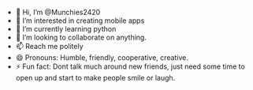 - 👋 Hi, I’m @Munchies2420
- 👀 I’m interested in creating mobile apps
- 🌱 I’m currently learning python
- 💞️ I’m looking to collaborate on anything.
- 📫 Reach me politely
- 😄 Pronouns: Humble, friendly, cooperative, creative.
- ⚡ Fun fact: Dont talk much around new friends, just need some time to open up and start to make people smile or laugh.

<!---
Munchies2420/Munchies2420 is a ✨ special ✨ repository because its `README.md` (this file) appears on your GitHub profile.
You can click the Preview link to take a look at your changes.
--->
